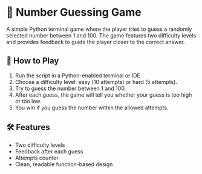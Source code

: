# 🎯 Number Guessing Game

A simple Python terminal game where the player tries to guess a randomly selected number between 1 and 100. The game features two difficulty levels and provides feedback to guide the player closer to the correct answer.

## 🧩 How to Play

1. Run the script in a Python-enabled terminal or IDE.
2. Choose a difficulty level: easy (10 attempts) or hard (5 attempts).
3. Try to guess the number between 1 and 100.
4. After each guess, the game will tell you whether your guess is too high or too low.
5. You win if you guess the number within the allowed attempts.

## 🛠️ Features

- Two difficulty levels
- Feedback after each guess
- Attempts counter
- Clean, readable function-based design

